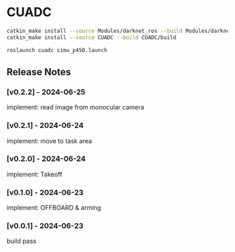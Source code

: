 # CUADC


```sh
catkin_make install --source Modules/darknet_ros --build Modules/darknet_ros/build
catkin_make install --source CUADC --build CUADC/build
```

```sh
roslaunch cuadc simu_p450.launch
```

## Release Notes

### [v0.2.2] - 2024-06-25

implement: read image from monocular camera

### [v0.2.1] - 2024-06-24

implement: move to task area

### [v0.2.0] - 2024-06-24

implement: Takeoff

### [v0.1.0] - 2024-06-23

implement: OFFBOARD & arming

### [v0.0.1] - 2024-06-23

build pass
